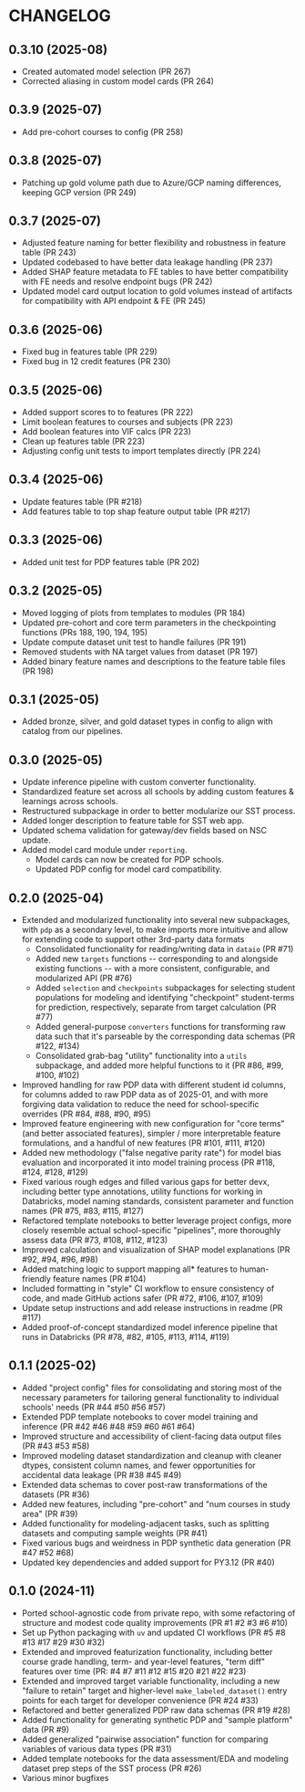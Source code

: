 # CHANGELOG

## 0.3.10 (2025-08)
- Created automated model selection (PR 267)
- Corrected aliasing in custom model cards (PR 264)

## 0.3.9 (2025-07)
- Add pre-cohort courses to config (PR 258)

## 0.3.8 (2025-07)
- Patching up gold volume path due to Azure/GCP naming differences, keeping GCP version (PR 249)

## 0.3.7 (2025-07)
- Adjusted feature naming for better flexibility and robustness in feature table (PR 243)
- Updated codebased to have better data leakage handling (PR 237)
- Added SHAP feature metadata to FE tables to have better compatibility with FE needs and resolve endpoint bugs (PR 242)
- Updated model card output location to gold volumes instead of artifacts for compatibility with API endpoint & FE (PR 245) 

## 0.3.6 (2025-06)
- Fixed bug in features table (PR 229)
- Fixed bug in 12 credit features (PR 230)

## 0.3.5 (2025-06)
- Added support scores to to features (PR 222)
- Limit boolean features to courses and subjects (PR 223)
- Add boolean features into VIF calcs (PR 223)
- Clean up features table (PR 223)
- Adjusting config unit tests to import templates directly (PR 224)

## 0.3.4 (2025-06)
- Update features table (PR #218)
- Add features table to top shap feature output table (PR #217)

## 0.3.3 (2025-06)
- Added unit test for PDP features table (PR 202)

## 0.3.2 (2025-05)
- Moved logging of plots from templates to modules (PR 184)
- Updated pre-cohort and core term parameters in the checkpointing functions (PRs 188, 190, 194, 195)
- Update compute dataset unit test to handle failures (PR 191)
- Removed students with NA target values from dataset (PR 197)
- Added binary feature names and descriptions to the feature table files (PR 198)


## 0.3.1 (2025-05)
- Added bronze, silver, and gold dataset types in config to align with catalog from our pipelines.

## 0.3.0 (2025-05)
- Update inference pipeline with custom converter functionality.
- Standardized feature set across all schools by adding custom features & learnings across schools.
- Restructured subpackage in order to better modularize our SST process.
- Added longer description to feature table for SST web app.
- Updated schema validation for gateway/dev fields based on NSC update.
- Added model card module under `reporting`.
  - Model cards can now be created for PDP schools.
  - Updated PDP config for model card compatibility.

## 0.2.0 (2025-04)

- Extended and modularized functionality into several new subpackages, with `pdp` as a secondary level, to make imports more intuitive and allow for extending code to support other 3rd-party data formats
    - Consolidated functionality for reading/writing data in `dataio` (PR #71)
    - Added new `targets` functions -- corresponding to and alongside existing functions -- with a more consistent, configurable, and modularized API (PR #76)
    - Added `selection` and `checkpoints` subpackages for selecting student populations for modeling and identifying "checkpoint" student-terms for prediction, respectively, separate from target calculation (PR #77)
    - Added general-purpose `converters` functions for transforming raw data such that it's parseable by the corresponding data schemas (PR #122, #134)
    - Consolidated grab-bag "utility" functionality into a `utils` subpackage, and added more helpful functions to it (PR #86, #99, #100, #102)
- Improved handling for raw PDP data with different student id columns, for columns added to raw PDP data as of 2025-01, and with more forgiving data validation to reduce the need for school-specific overrides (PR #84, #88, #90, #95)
- Improved feature engineering with new configuration for "core terms" (and better associated features), simpler / more interpretable feature formulations, and a handful of new features (PR #101, #111, #120)
- Added new methodology ("false negative parity rate") for model bias evaluation and incorporated it into model training process (PR #118, #124, #128, #129)
- Fixed various rough edges and filled various gaps for better devx, including better type annotations, utility functions for working in Databricks, model naming standards, consistent parameter and function names (PR #75, #83, #115, #127)
- Refactored template notebooks to better leverage project configs, more closely resemble actual school-specific "pipelines", more thoroughly assess data (PR #73, #108, #112, #123)
- Improved calculation and visualization of SHAP model explanations (PR #92, #94, #96, #98)
- Added matching logic to support mapping all* features to human-friendly feature names (PR #104)
- Included formatting in "style" CI workflow to ensure consistency of code, and made GitHub actions safer (PR #72, #106, #107, #109)
- Update setup instructions and add release instructions in readme (PR #117)
- Added proof-of-concept standardized model inference pipeline that runs in Databricks (PR #78, #82, #105, #113, #114, #119)

## 0.1.1 (2025-02)

- Added "project config" files for consolidating and storing most of the necessary parameters for tailoring general functionality to individual schools' needs (PR #44 #50 #56 #57)
- Extended PDP template notebooks to cover model training and inference (PR #42 #46 #48 #59 #60 #61 #64)
- Improved structure and accessibility of client-facing data output files (PR #43 #53 #58)
- Improved modeling dataset standardization and cleanup with cleaner dtypes, consistent column names, and fewer opportunities for accidental data leakage (PR #38 #45 #49)
- Extended data schemas to cover post-raw transformations of the datasets (PR #36)
- Added new features, including "pre-cohort" and "num courses in study area" (PR #39)
- Added functionality for modeling-adjacent tasks, such as splitting datasets and computing sample weights (PR #41)
- Fixed various bugs and weirdness in PDP synthetic data generation (PR #47 #52 #68)
- Updated key dependencies and added support for PY3.12 (PR #40)

## 0.1.0 (2024-11)

- Ported school-agnostic code from private repo, with some refactoring of structure and modest code quality improvements (PR #1 #2 #3 #6 #10)
- Set up Python packaging with `uv` and updated CI workflows (PR #5 #8 #13 #17 #29 #30 #32)
- Extended and improved featurization functionality, including better course grade handling, term- and year-level features, "term diff" features over time (PR: #4 #7 #11 #12 #15 #20 #21 #22 #23)
- Extended and improved target variable functionality, including a new "failure to retain" target and higher-level `make_labeled_dataset()` entry points for each target for developer convenience (PR #24 #33)
- Refactored and better generalized PDP raw data schemas (PR #19 #28)
- Added functionality for generating synthetic PDP and "sample platform" data (PR #9)
- Added generalized "pairwise association" function for comparing variables of various data types (PR #31)
- Added template notebooks for the data assessment/EDA and modeling dataset prep steps of the SST process (PR #26)
- Various minor bugfixes

